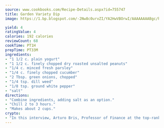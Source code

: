 ```yaml
---
source: www.cookbooks.com/Recipe-Details.aspx?id=755747
title: Garden Variety Dip
image: https://1.bp.blogspot.com/-2Nw8c0urvZI/YA2HwVBOrwI/AAAAAAAABgc/hcoCuYbLRGghREWYfHLERS8jzKEXzVPXwCLcBGAsYHQ/s154/14.png

yield: 4
ratingValue: 4
calories: 192 calories
reviewCount: 68
cookTime: PT1H
prepTime: PT33M
ingredients:
- "1 1/2 c. plain yogurt"
- "1 1/2 c. finely chopped dry roasted unsalted peanuts"
- "1/4 c. minced fresh parsley"
- "1/4 c. finely chopped cucumber"
- "2 Tbsp. green onions, chopped"
- "1/4 tsp. dill weed"
- "1/8 tsp. ground white pepper"
- "salt"
directions:
- "Combine ingredients, adding salt as an option."
- "Chill 2 to 3 hours."
- "Makes about 2 cups."
crypto:
- "In this interview, Arturo Bris, Professor of Finance at the top-ranked business school IMD in Switzerland, analyses the risks associated with bitcoin."
---
```

